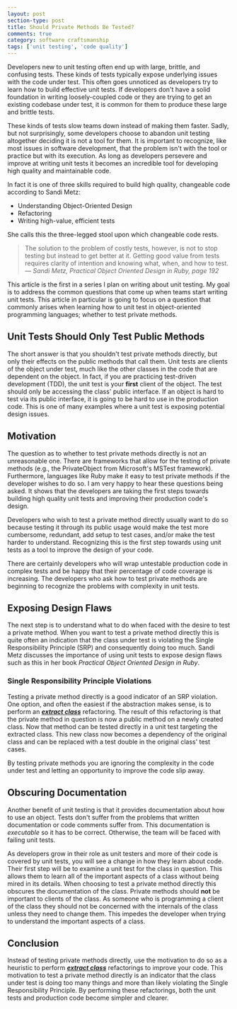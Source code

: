 ```yaml
---
layout: post
section-type: post
title: Should Private Methods Be Tested?
comments: true
category: software craftsmanship
tags: ['unit testing', 'code quality']
---
```

Developers new to unit testing often end up with large, brittle, and confusing tests. These kinds of tests typically expose underlying issues with the code under test. This often goes unnoticed as developers try to learn how to build effective unit tests. If developers don't have a solid foundation in writing loosely-coupled code or they are trying to get an existing codebase under test, it is common for them to produce these large and brittle tests.  

<!--more-->

These kinds of tests slow teams down instead of making them faster. Sadly, but not surprisingly, some developers choose to abandon unit testing altogether deciding it is not a tool for them. It is important to recognize, like most issues in software development, that the problem isn't with the tool or practice but with its execution. As long as developers persevere and improve at writing unit tests it becomes an incredible tool for developing high quality and maintainable code. 

In fact it is one of three skills required to build high quality, changeable code according to Sandi Metz:  

* Understanding Object-Oriented Design  
* Refactoring  
* Writing high-value, efficient tests  

She calls this the three-legged stool upon which changeable code rests.

> The solution to the problem of costly tests, however, is not to stop testing but instead to get better at it. Getting good value from tests requires clarity of intention and knowing what, when, and how to test.  
>&mdash; _Sandi Metz, Practical Object Oriented Design in Ruby, page 192_  

This article is the first in a series I plan on writing about unit testing. My goal is to address the common questions that come up when teams start writing unit tests. This article in particular is going to focus on a question that commonly arises when learning how to unit test in object-oriented programming languages; whether to test private methods.

## Unit Tests Should Only Test Public Methods
The short answer is that you shouldn't test private methods directly, but only their effects on the public methods that call them. Unit tests are clients of the object under test, much like the other classes in the code that are dependent on the object. In fact, if you are practicing test-driven development (TDD), the unit test is your __first__ client of the object. The test should only be accessing the class' public interface. If an object is hard to test via its public interface, it is going to be hard to use in the production code. This is one of many examples where a unit test is exposing potential design issues.

## Motivation
The question as to whether to test private methods directly is not an unreasonable one. There are frameworks that allow for the testing of private methods (e.g., the PrivateObject from Microsoft's MSTest framework). Furthermore, languages like Ruby make it easy to test private methods if the developer wishes to do so. I am very happy to hear these questions being asked. It shows that the developers are taking the first steps towards building high quality unit tests and improving their production code's design. 

Developers who wish to test a private method directly usually want to do so because testing it through its public usage would make the test more cumbersome, redundant, add setup to test cases, and/or make the test harder to understand. Recognizing this is the first step towards using unit tests as a tool to improve the design of your code. 

There are certainly developers who will wrap untestable production code in complex tests and be happy that their percentage of code coverage is increasing. The developers who ask how to test private methods are beginning to recognize the problems with complexity in unit tests. 

## Exposing Design Flaws
The next step is to understand what to do when faced with the desire to test a private method. When you want to test a private method directly this is quite often an indication that the class under test is violating the Single Responsibility Principle (SRP) and consequently doing too much. Sandi Metz discusses the importance of using unit tests to expose design flaws such as this in her book _Practical Object Oriented Design in Ruby_.

### Single Responsibility Principle Violations
Testing a private method directly is a good indicator of an SRP violation. One option, and often the easiest if the abstraction makes sense, is to perform an [***extract class***](http://refactoring.com/catalog/extractClass.html) refactoring. The result of this refactoring is that the private method in question is now a public method on a newly created class. Now that method can be tested directly in a unit test targeting the extracted class. This new class now becomes a dependency of the original class and can be replaced with a test double in the original class' test cases.  

By testing private methods you are ignoring the complexity in the code under test and letting an opportunity to improve the code slip away.

## Obscuring Documentation
Another benefit of unit testing is that it provides documentation about how to use an object. Tests don't suffer from the problems that written documentation or code comments suffer from. This documentation is _executable_ so it has to be correct. Otherwise, the team will be faced with failing unit tests.  

As developers grow in their role as unit testers and more of their code is covered by unit tests, you will see a change in how they learn about code. Their first step will be to examine a unit test for the class in question. This allows them to learn all of the important aspects of a class without being mired in its details. When choosing to test a private method directly this obscures the documentation of the class. Private methods should **not** be important to clients of the class. As someone who is programming a client of the class they should not be concerned with the internals of the class unless they need to change them. This impedes the developer when trying to understand the important aspects of a class.

## Conclusion
Instead of testing private methods directly, use the motivation to do so as a heuristic to perform [***extract class***](http://refactoring.com/catalog/extractClass.html) refactorings to improve your code. This motivation to test a private method directly is an indicator that the class under test is doing too many things and more than likely violating the Single Responsibility Principle. By performing these refactorings, both the unit tests and production code become simpler and clearer. 
